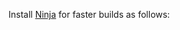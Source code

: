 <!--
+++
private = true
block_indexing = true
+++
-->

Install [Ninja][ninja] for faster builds as follows:

[ninja]: https://ninja-build.org
